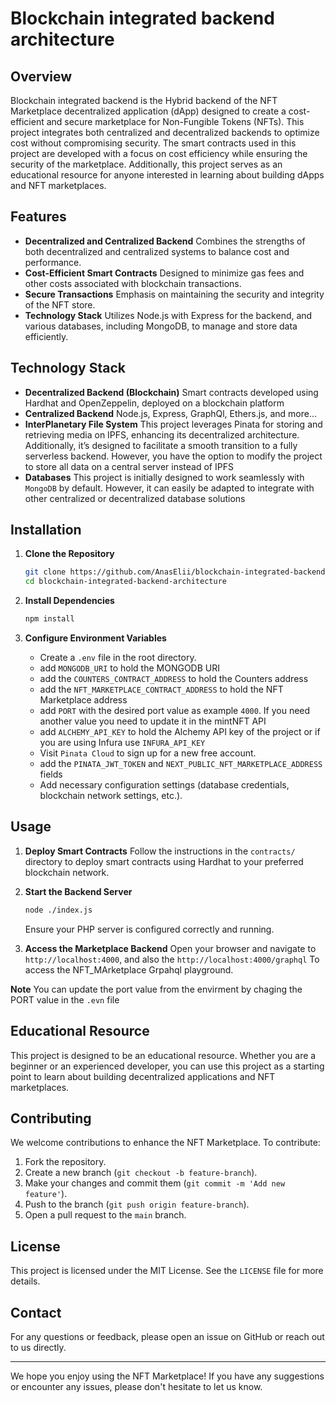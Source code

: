 # Blockchain integrated backend architecture


## Overview

Blockchain integrated backend is the Hybrid backend of the NFT Marketplace decentralized application (dApp) designed to create a cost-efficient and secure marketplace for Non-Fungible Tokens (NFTs). This project integrates both centralized and decentralized backends to optimize cost without compromising security. The smart contracts used in this project are developed with a focus on cost efficiency while ensuring the security of the marketplace. Additionally, this project serves as an educational resource for anyone interested in learning about building dApps and NFT marketplaces.

## Features

- **Decentralized and Centralized Backend**
Combines the strengths of both decentralized and centralized systems to balance cost and performance.
- **Cost-Efficient Smart Contracts**
Designed to minimize gas fees and other costs associated with blockchain transactions.
- **Secure Transactions**
Emphasis on maintaining the security and integrity of the NFT store.
- **Technology Stack**
Utilizes Node.js with Express for the backend, and various databases, including MongoDB, to manage and store data efficiently.

## Technology Stack

- **Decentralized Backend (Blockchain)**
Smart contracts developed using Hardhat and OpenZeppelin, deployed on a blockchain platform
- **Centralized Backend**
Node.js, Express, GraphQl, Ethers.js, and more...
- **InterPlanetary File System**
This project leverages Pinata for storing and retrieving media on IPFS, enhancing its decentralized architecture. Additionally, it’s designed to facilitate a smooth transition to a fully serverless backend. However, you have the option to modify the project to store all data on a central server instead of IPFS
- **Databases**
This project is initially designed to work seamlessly with `MongoDB` by default. However, it can easily be adapted to integrate with other centralized or decentralized database solutions

## Installation

1. **Clone the Repository**
   ```bash
   git clone https://github.com/AnasElii/blockchain-integrated-backend-architecture.git
   cd blockchain-integrated-backend-architecture
   ```

2. **Install Dependencies**
   ```bash
   npm install
   ```

3. **Configure Environment Variables**
   - Create a `.env` file in the root directory.
   - add `MONGODB_URI` to hold the MONGODB URI
   - add the `COUNTERS_CONTRACT_ADDRESS` to hold the Counters address
   - add the `NFT_MARKETPLACE_CONTRACT_ADDRESS` to hold the NFT Marketplace address
   - add `PORT` with the desired port value as example `4000`. If you need another value you need to update it in the mintNFT API
   -  add `ALCHEMY_API_KEY` to hold the Alchemy API key of the project or if you are using Infura use `INFURA_API_KEY`
   - Visit `Pinata Cloud` to sign up for a new free account.
   - add the `PINATA_JWT_TOKEN` and `NEXT_PUBLIC_NFT_MARKETPLACE_ADDRESS` fields
   - Add necessary configuration settings (database credentials, blockchain network settings, etc.).

## Usage
  
1. **Deploy Smart Contracts**
  Follow the instructions in the `contracts/` directory to deploy smart contracts using Hardhat to your preferred blockchain network.
  
1. **Start the Backend Server**
   ```bash
   node ./index.js
   ```
   Ensure your PHP server is configured correctly and running.


1. **Access the Marketplace Backend**
 Open your browser and navigate to `http://localhost:4000`, and also the `http://localhost:4000/graphql` To access the NFT_MArketplace Grpahql playground.

**Note** You can update the port value from the envirment by chaging the PORT value in the `.evn` file

## Educational Resource

This project is designed to be an educational resource. Whether you are a beginner or an experienced developer, you can use this project as a starting point to learn about building decentralized applications and NFT marketplaces.

## Contributing

We welcome contributions to enhance the NFT Marketplace. To contribute:

1. Fork the repository.
2. Create a new branch (`git checkout -b feature-branch`).
3. Make your changes and commit them (`git commit -m 'Add new feature'`).
4. Push to the branch (`git push origin feature-branch`).
5. Open a pull request to the `main` branch.

## License

This project is licensed under the MIT License. See the `LICENSE` file for more details.

## Contact

For any questions or feedback, please open an issue on GitHub or reach out to us directly.

---

We hope you enjoy using the NFT Marketplace! If you have any suggestions or encounter any issues, please don't hesitate to let us know.
